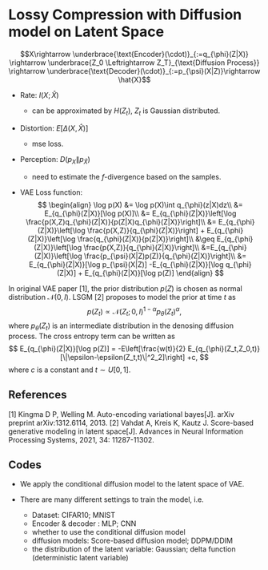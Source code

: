 # Lossy Compression with Diffusion model on Latent Space

$$X\rightarrow \underbrace{\text{Encoder}(\cdot)}_{:=q_{\phi}(Z|X)} \rightarrow \underbrace{Z_0 \Leftrightarrow Z_T}_{\text{Diffusion Process}} \rightarrow \underbrace{\text{Decoder}(\cdot)}_{:=p_{\psi}(X|Z)}\rightarrow \hat{X}$$

- Rate: $I(X;\hat{X})$
    - can be approximated by $H(Z_t)$, $Z_t$ is Gaussian distributed.
- Distortion: $E[\Delta(X,\hat{X})]$
    - mse loss.
- Perception: $D(p_X\|p_{\hat{X}})$
    - need to estimate the $f$-divergence based on the samples.

- VAE Loss function:
$$
\begin{align}
\log p(X) &= \log p(X)\int q_{\phi}(z|X)dz\\
&= E_{q_{\phi}(Z|X)}[\log p(X)]\\
&= E_{q_{\phi}(Z|X)}\left[\log \frac{p(X,Z)q_{\phi}(Z|X)}{p(Z|X)q_{\phi}(Z|X)}\right]\\
&= E_{q_{\phi}(Z|X)}\left[\log \frac{p(X,Z)}{q_{\phi}(Z|X)}\right] + E_{q_{\phi}(Z|X)}\left[\log \frac{q_{\phi}(Z|X)}{p(Z|X)}\right]\\
&\geq E_{q_{\phi}(Z|X)}\left[\log \frac{p(X,Z)}{q_{\phi}(Z|X)}\right]\\
&=E_{q_{\phi}(Z|X)}\left[\log \frac{p_{\psi}(X|Z)p(Z)}{q_{\phi}(Z|X)}\right]\\
&= E_{q_{\phi}(Z|X)}[\log p_{\psi}(X|Z)] -E_{q_{\phi}(Z|X)}[\log q_{\phi}(Z|X)] + E_{q_{\phi}(Z|X)}[\log p(Z)]
\end{align}
$$


In original VAE paper [1], the prior distribution $p(Z)$ is chosen as normal distribution $\mathcal{N}(0,I)$. LSGM [2] proposes to model the prior at time $t$ as
$$p(Z_t)\propto \mathcal{N}(Z_t;0,I)^{1-\alpha} p_{\theta}(Z_t)^{\alpha},$$
where $p_{\theta}(Z_t)$ is an intermediate distribution in the denosing diffusion process. The cross entropy term can be written as 
$$
E_{q_{\phi}(Z|X)}[\log p(Z)] = -E\left[\frac{w(t)}{2} E_{q_{\phi}(Z_t,Z_0,t)}[\|\epsilon-\epsilon(Z_t,t)\|^2_2]\right] +c,
$$
where $c$ is a constant and $t\sim U[0,1]$.


## References
[1] Kingma D P, Welling M. Auto-encoding variational bayes[J]. arXiv preprint arXiv:1312.6114, 2013.
[2] Vahdat A, Kreis K, Kautz J. Score-based generative modeling in latent space[J]. Advances in Neural Information Processing Systems, 2021, 34: 11287-11302.

## Codes

- We apply the conditional diffusion model to the latent space of VAE. 

- There are many different settings to train the model, i.e. 
  - Dataset: CIFAR10; MNIST
  - Encoder & decoder : MLP; CNN
  - whether to use the conditional diffusion model
  - diffusion models: Score-based diffusion model; DDPM/DDIM
  - the distribution of the latent variable: Gaussian; delta function (deterministic latent variable)